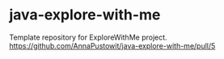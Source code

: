 # java-explore-with-me
Template repository for ExploreWithMe project.
https://github.com/AnnaPustowit/java-explore-with-me/pull/5
